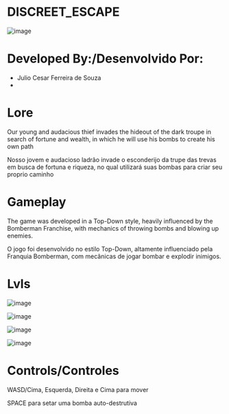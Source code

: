 # DISCREET_ESCAPE

![image](https://user-images.githubusercontent.com/90019843/175875653-29a33737-5964-4d2e-a1f9-63ea185e5c34.png)


# Developed By:/Desenvolvido Por:
- Julio Cesar Ferreira de Souza
- 
# Lore
Our young and audacious thief invades the hideout of the dark troupe in search of fortune and wealth, in which he will use his bombs to create his own path

Nosso jovem e audacioso ladrão invade o esconderijo da trupe das trevas em busca de fortuna e riqueza, no qual utilizará suas bombas para criar seu proprio caminho

# Gameplay
The game was developed in a Top-Down style, heavily influenced by the Bomberman Franchise, with mechanics of throwing bombs and blowing up enemies.

O jogo foi desenvolvido no estilo Top-Down, altamente influenciado pela Franquia Bomberman, com mecânicas de jogar bombar e explodir inimigos.
# Lvls
![image](https://user-images.githubusercontent.com/90019843/175876381-8a61519d-7625-4749-90f4-0f612909e89a.png)

![image](https://user-images.githubusercontent.com/90019843/175876551-89279ca5-a9e0-4698-a6f7-45629279e7eb.png)

![image](https://user-images.githubusercontent.com/90019843/175876710-e778432b-2370-4aa1-bcb7-b7b8368c8b19.png)

![image](https://user-images.githubusercontent.com/90019843/175876922-12c0abe3-b1c5-49ee-8a17-06bdd1416f04.png)

# Controls/Controles


WASD/Cima, Esquerda, Direita e Cima para mover


SPACE para setar uma bomba auto-destrutiva


